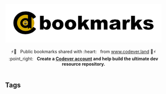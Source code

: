 <div align="center">
	<img width="560" src="images/codever-bookmarks-header-560x137.png" alt="Codever bookmarks">
	<br>
</div>

<br />

<div align="center">
 ⚡️🔖  &nbsp; Public bookmarks shared with :heart: &nbsp; from <a href="https://www.codever.land" target="_blank">www.codever.land</a>  🔖⚡️
</div>

<div align="center">
	:point_right: &nbsp; <b>Create a <a href="https://www.codever.land/register">Codever account</a> and help build the ultimate dev resource repository.</b>
</div>

<br />

## Tags
